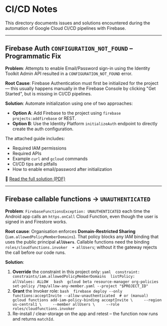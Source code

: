# CI/CD Notes

This directory documents issues and solutions encountered during the automation of Google Cloud CI/CD pipelines with Firebase.

---

## Firebase Auth `CONFIGURATION_NOT_FOUND` – Programmatic Fix

**Problem**: Attempts to enable Email/Password sign-in using the Identity Toolkit Admin API resulted in a `CONFIGURATION_NOT_FOUND` error.

**Root Cause**: Firebase Authentication must first be initialized for the project — this usually happens manually in the Firebase Console by clicking "Get Started", but is missing in CI/CD pipelines.

**Solution**: Automate initialization using one of two approaches:

- **Option A**: Add Firebase to the project using `firebase projects:addfirebase` or REST.
- **Option B**: Use the Identity Platform `initializeAuth` endpoint to directly create the auth configuration.

The attached guide includes:
- Required IAM permissions
- Required APIs
- Example `curl` and `gcloud` commands
- CI/CD tips and pitfalls
- How to enable email/password after initialization

📖 [Read the full solution (PDF)](programmatic-solution-to-firebase-auth-configuration-not-found.pdf)

---
## Firebase callable functions → `UNAUTHENTICATED`

**Problem**: `FirebaseFunctionsException: UNAUTHENTICATED` each time the Android app calls an `https.onCall` Cloud Function, even though the user is signed in and Firestore works.

**Root cause**: Organisation enforces **Domain-Restricted Sharing** (`iam.allowedPolicyMemberDomains`). That policy blocks any IAM binding that uses the public principal **`allUsers`**. Callable functions need the binding `roles/cloudfunctions.invoker  ➜ allUsers`; without it the gateway rejects the call before our code runs.

 **Solution**: 
 1. **Override** the constraint in this project only:  ```yaml  constraint: constraints/iam.allowedPolicyMemberDomains  listPolicy:    allValues: ALLOW  ```  ```bash  gcloud beta resource-manager org-policies set-policy /tmp/allow-any-member.yaml --project "$PROJECT_ID"  ```
 2. **Grant** the Invoker role:  ```bash  firebase deploy --only functions:acceptInvite --allow-unauthenticated  # or (manual)  gcloud functions add-iam-policy-binding acceptInvite \     --region us-central1 \     --member allUsers \     --role roles/cloudfunctions.invoker  ```
 3. Re-install / clear-storage on the app and retest – the function now runs and returns `matchId`.